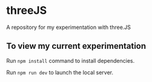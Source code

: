 # threeJS

A repository for my experimentation with three.JS

## To view my current experimentation
Run `npm install` command to install dependencies.

Run `npm run dev` to launch the local server.